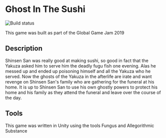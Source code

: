 # Ghost In The Sushi
![Build status](https://travis-ci.org/gamejammerz2019/GhostInTheSushi.svg?branch=master "Build status")

This game was built as part of the Global Game Jam 2019

## Description
Shinsen San was really good at making sushi, so good in fact that the Yakuza asked him to serve him the deadly fugu fish one evening. Alas he messed up and ended up poisoning himself and all the Yakuza who he served.
Now the ghosts of the Yakuza in the afterlife are irate and want revenge on Shinsen San's family who are gathering for the funeral at his home. It is up to Shinsen San to use his own ghostly powers to protect his home and his family as they attend the funeral and leave over the course of the day.

## Tools
This game was written in Unity using the tools Fungus and Allegorithmic Substance
